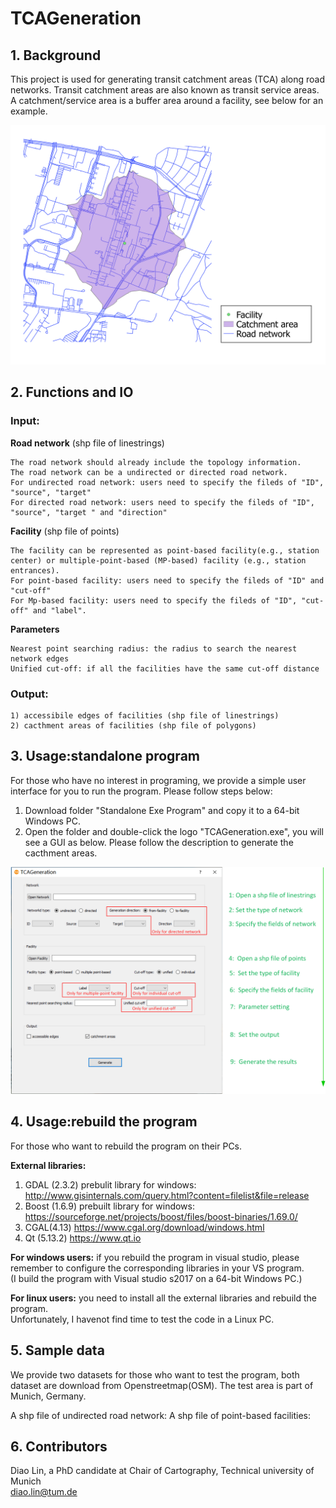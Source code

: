 # TCAGeneration

## 1. Background
This project is used for generating transit catchment areas (TCA) along road networks. Transit catchment areas are also known as transit service areas. A catchment/service area is a buffer area around a facility, see below for an example. 

![TCA_example](/img/illustration_of_TCA.png "A transit catchment areas")

## 2. Functions and IO

### Input:

**Road network** (shp file of linestrings)
```
The road network should already include the topology information.
The road network can be a undirected or directed road network.
For undirected road network: users need to specify the fileds of "ID", "source", "target"
For directed road network: users need to specify the fileds of "ID", "source", "target " and "direction"
```
**Facility** (shp file of points)
```
The facility can be represented as point-based facility(e.g., station center) or multiple-point-based (MP-based) facility (e.g., station entrances).
For point-based facility: users need to specify the fileds of "ID" and "cut-off"
For Mp-based facility: users need to specify the fileds of "ID", "cut-off" and "label".
```
**Parameters**
```
Nearest point searching radius: the radius to search the nearest network edges 
Unified cut-off: if all the facilities have the same cut-off distance
```

### Output:
```
1) accessibile edges of facilities (shp file of linestrings) 
2) cacthment areas of facilities (shp file of polygons) 
```

## 3. Usage:standalone program

For those who have no interest in programing, we provide a simple user interface for you to run the program.
Please follow steps below:
1. Download folder "Standalone Exe Program" and copy it to a 64-bit Windows PC.
2. Open the folder and double-click the logo "TCAGeneration.exe", you will see a GUI as below. 
Please follow the description to generate the cacthment areas. 

![TCA_GUI_instruction](/img/instruction_of_the_GUI.png "the GUI instructions")


## 4. Usage:rebuild the program

For those who want to rebuild the program on their PCs. 

**External libraries:**
1) GDAL (2.3.2) prebulit library for windows: http://www.gisinternals.com/query.html?content=filelist&file=release
2) Boost (1.6.9) prebuilt library for windows: https://sourceforge.net/projects/boost/files/boost-binaries/1.69.0/
3) CGAL(4.13) https://www.cgal.org/download/windows.html
4) Qt (5.13.2) https://www.qt.io

**For windows users:**
if you rebuild the program in visual studio, please remember to configure the 
corresponding libraries in your VS program.  
(I build the program with Visual studio s2017 on a 64-bit Windows PC.)

**For linux users:**
you need to install all the external libraries and rebuild the program.  
Unfortunately, I havenot find time to test the code in a Linux PC.

## 5. Sample data

We provide two datasets for those who want to test the program, both dataset are download
from Openstreetmap(OSM). The test area is part of Munich, Germany. 

A shp file of undirected road network: 
A shp file of point-based facilities: 

## 6. Contributors

Diao Lin, a PhD candidate at Chair of Cartography, Technical university of Munich  
diao.lin@tum.de